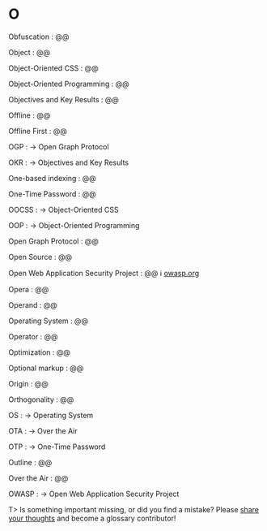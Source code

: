# O

Obfuscation
: @@

Object
: @@

Object-Oriented CSS
: @@

Object-Oriented Programming
: @@

Objectives and Key Results
: @@

Offline
: @@

Offline First
: @@

OGP
: → Open Graph Protocol

OKR
: → Objectives and Key Results

One-based indexing
: @@

One-Time Password
: @@

OOCSS
: → Object-Oriented CSS

OOP
: → Object-Oriented Programming

Open Graph Protocol
: @@

Open Source
: @@

Open Web Application Security Project
: @@ ℹ︎&nbsp;[owasp.org](https://www.owasp.org/)

Opera
: @@

Operand
: @@

Operating System
: @@

Operator
: @@

Optimization
: @@

Optional markup
: @@

Origin
: @@

Orthogonality
: @@

OS
: → Operating System

OTA
: → Over the Air

OTP
: → One-Time Password

Outline
: @@

Over the Air
: @@

OWASP
: → Open Web Application Security Project

T> Is something important missing, or did you find a mistake? Please [share your thoughts](https://github.com/j9t/web-development-glossary/blob/master/manuscript/o.md) and become a glossary&nbsp;contributor!